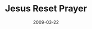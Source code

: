 ---
layout: message
category: message
series: "Reset"
title: "Jesus Reset Prayer"
date: 2009-03-22
audio-description: "Jesus reset prayer from transactional to relational.a"
audio: "http://s3.amazonaws.com/crossroadsaudiomessages/Reset5.mp3"
audio-title: "Jesus Reset Prayer"
audio-duration: "41&#58;58"
video-description: "Jesus reset prayer from transactional to relational."
video-title: "Jesus Reset Prayer"
video: "https://s3.amazonaws.com/crossroadsvideomessages/Reset5.mp4"
program-description: ""
program: "http://www.crossroads.net/players/media/hq/0321_22Program.pdf"
program-title: "Jesus Reset Prayer (Program)"
---
